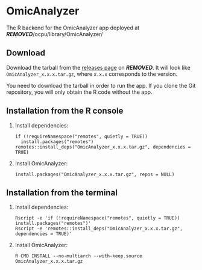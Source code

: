# OmicAnalyzer

The R backend for the OmicAnalyzer app deployed at
***REMOVED***/ocpu/library/OmicAnalyzer/

## Download

Download the tarball from the [releases page][releases] on ***REMOVED***. It will look
like `OmicAnalyzer_x.x.x.tar.gz`, where `x.x.x` corresponds to the version.

[releases]: https://***REMOVED***/***REMOVED***/OmicAnalyzer/releases

You need to download the tarball in order to run the app. If you clone the Git
repository, you will only obtain the R code without the app.

## Installation from the R console

1. Install dependencies:

    ```
    if (!requireNamespace("remotes", quietly = TRUE))
      install.packages("remotes")
    remotes::install_deps("OmicAnalyzer_x.x.x.tar.gz", dependencies = TRUE)
    ```

1. Install OmicAnalyzer:

    ```
    install.packages("OmicAnalyzer_x.x.x.tar.gz", repos = NULL)
    ```

## Installation from the terminal

1. Install dependencies:

    ```
    Rscript -e 'if (!requireNamespace("remotes", quietly = TRUE)) install.packages("remotes")'
    Rscript -e 'remotes::install_deps("OmicAnalyzer_x.x.x.tar.gz", dependencies = TRUE)'
    ```

1. Install OmicAnalyzer:

    ```
    R CMD INSTALL --no-multiarch --with-keep.source OmicAnalyzer_x.x.x.tar.gz
    ```
